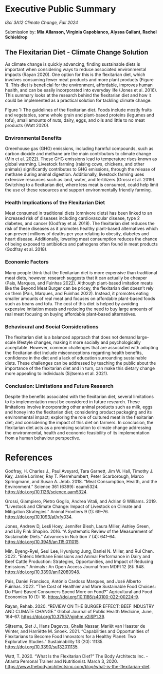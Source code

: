 # **Executive Public Summary**
*iSci 3A12 Climate Change, Fall 2024*

Submission by: **Mia Allanson, Virginia Capobianco, Alyssa Gallant, Rachel Schieldrop** 

## **The Flexitarian Diet - Climate Change Solution** 

As climate change is quickly advancing, finding sustainable diets is important when considering ways to reduce associated environmental impacts (Rayan 2020). One option for this is the flexitarian diet, which involves consuming fewer meat products and more plant products (Figure 1). This diet is beneficial for the environment, affordable, improves human health, and can be easily incorporated into everyday life (Jones et al. 2016). This summary looks at the research behind the flexitarian diet and how it could be implemented as a practical solution for tackling climate change.



Figure 1: The guidelines of the flexitarian diet. Foods include mostly fruits and vegetables, some whole grain and plant-based proteins (legumes and tofu), small amounts of nuts, dairy, eggs, and oils and little to no meat products (Watt 2020).

  ### **Environmental Benefits** 

Greenhouse gas (GHG) emissions, including harmful compounds, such as carbon dioxide and methane are the main contributors to climate change (Min et al. 2022). These GHG emissions lead to temperature rises known as global warming. Livestock farming (raising cows, chickens, and other animals) significantly contributes to GHG emissions, through the release of methane during animal digestion. Additionally, livestock farming uses extensive resources such as land, water, and fertilizers (Grossi et al. 2019). Switching to a flexitarian diet, where less meat is consumed, could help limit the use of these resources and support environmentally friendly farming. 

### **Health Implications of the Flexitarian Diet** 
Meat consumed in traditional diets (omnivore diets) has been linked to an increased risk of diseases including cardiovascular disease, type 2 diabetes, and cancer (Godfray et al. 2018). The flexitarian diet reduces the risk of these diseases as it promotes healthy plant-based alternatives which can prevent millions of deaths per year relating to obesity, diabetes and heart disease. Additionally, lowering meat consumption reduces the chance of being exposed to antibiotics and pathogens often found in meat products (Godfray et al. 2018). 

### **Economic Factors** 
Many people think that the flexitarian diet is more expensive than traditional meat diets, however, research suggests that it can actually be cheaper (Pais, Marques, and Fuinhas 2022). Although plant-based imitation meats like the Beyond Meat Burger can be pricey, the flexitarian diet doesn’t rely on them (Pais, Marques, and Fuinhas 2022). Instead, it promotes eating smaller amounts of real meat and focuses on affordable plant-based foods such as beans and tofu. The cost of this diet is helped by avoiding expensive imitation meats and reducing the need to buy large amounts of real meat focusing on buying affordable plant-based alternatives. 

### **Behavioural and Social Considerations**
The flexitarian diet is a balanced approach that does not demand large-scale lifestyle changes, making it more socially and psychologically acceptable. However, common challenges that are associated with adopting the flexitarian diet include misconceptions regarding health benefits, confidence in the diet and a lack of education surrounding sustainable diets. These challenges can be addressed by teaching the public about the importance of the flexitarian diet and in turn, can make this dietary change more appealing to individuals (Sijtsema et al. 2021).       

### **Conclusion: Limitations and Future Research** 
Despite the benefits associated with the flexitarian diet, several limitations to its implementation must be considered in future research. These limitations involve incorporating other animal products such as milk, eggs and honey into the flexitarian diet; considering product packaging and its environmental impact; exploring the role of cultured meat in the flexitarian diet; and considering the impact of this diet on farmers. In conclusion, the flexitarian diet acts as a promising solution to climate change addressing the environmental, health and economic feasibility of its implementation from a human behaviour perspective.  

# **References** 

Godfray, H. Charles J., Paul Aveyard, Tara Garnett, Jim W. Hall, Timothy J. Key, Jamie Lorimer, Ray T. Pierrehumbert, Peter Scarborough, Marco Springmann, and Susan A. Jebb. 2018. “Meat Consumption, Health, and the Environment.” Science 361 (6399): eaam5324. https://doi.org/10.1126/science.aam5324.

Grossi, Giampiero, Pietro Goglio, Andrea Vitali, and Adrian G Williams. 2019. “Livestock and Climate Change: Impact of Livestock on Climate and Mitigation Strategies.” Animal Frontiers 9 (1): 69–76. https://doi.org/10.1093/af/vfy034.

Jones, Andrew D, Lesli Hoey, Jennifer Blesh, Laura Miller, Ashley Green, and Lilly Fink Shapiro. 2016. “A Systematic Review of the Measurement of Sustainable Diets.” Advances in Nutrition 7 (4): 641–64. https://doi.org/10.3945/an.115.011015.

Min, Byeng-Ryel, Seul Lee, Hyunjung Jung, Daniel N. Miller, and Rui Chen. 2022. “Enteric Methane Emissions and Animal Performance in Dairy and Beef Cattle Production: Strategies, Opportunities, and Impact of Reducing Emissions.” Animals : An Open Access Journal from MDPI 12 (8): 948. https://doi.org/10.3390/ani12080948.

Pais, Daniel Francisco, António Cardoso Marques, and José Alberto Fuinhas. 2022. “The Cost of Healthier and More Sustainable Food Choices: Do Plant-Based Consumers Spend More on Food?” Agricultural and Food Economics 10 (1): 18. https://doi.org/10.1186/s40100-022-00224-9.

Rayan, Rehab. 2020. “REVIEW ON THE BURGER EFFECT: BEEF INDUSTRY AND CLIMATE CHANGE.” Global Journal of Public Health Medicine, June, 164–67. https://doi.org/10.37557/gjphm.v2iSP1.39.

Sijtsema, Siet J., Hans Dagevos, Ghalia Nassar, Mariët van Haaster de Winter, and Harriëtte M. Snoek. 2021. “Capabilities and Opportunities of Flexitarians to Become Food Innovators for a Healthy Planet: Two Explorative Studies.” Sustainability 13 (20): 11135. https://doi.org/10.3390/su132011135.

Watt, T. 2020. “What Is the Flexitarian Diet?” The Body Architects Inc. - Atlanta Personal Trainer and Nutritionist. March 3, 2020. https://www.thebodyarchitectsinc.com/blog/what-is-the-flexitarian-diet.
